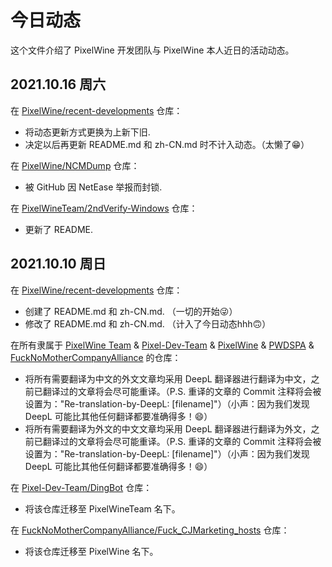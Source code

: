 # 今日动态
这个文件介绍了 PixelWine 开发团队与 PixelWine 本人近日的活动动态。
## 2021.10.16 周六
在 [PixelWine/recent-developments](../../) 仓库：
- 将动态更新方式更换为上新下旧.
- 决定以后再更新 README.md 和 zh-CN.md 时不计入动态。（太懒了😁）

在 [PixelWine/NCMDump](https://github.com/pixelwine/ncmdump) 仓库：
- 被 GitHub 因 NetEase 举报而封锁.

在 [PixelWineTeam/2ndVerify-Windows](https://github.com/PixelWineTeam/2ndVerify-Windows) 仓库：
- 更新了 README.
## 2021.10.10 周日
在 [PixelWine/recent-developments](../../) 仓库：
- 创建了 README.md 和 zh-CN.md. （一切的开始😜）
- 修改了 README.md 和 zh-CN.md. （计入了今日动态hhh🙃）

在所有隶属于 [PixelWine Team](https://github.com/pixelwineteam) & [Pixel-Dev-Team](https://github.com/Pixel-Dev-Team) & [PixelWine](https://github.com/PixelWine) & [PWDSPA](https://github.com/AODS-China) & [FuckNoMotherCompanyAlliance](https://github.com/FuckNoMotherCompanyAlliance) 的仓库：
- 将所有需要翻译为中文的外文文章均采用 DeepL 翻译器进行翻译为中文，之前已翻译过的文章将会尽可能重译。（P.S. 重译的文章的 Commit 注释将会被设置为："Re-translation-by-DeepL: [filename]"）（小声：因为我们发现 DeepL 可能比其他任何翻译都要准确得多！😄）
- 将所有需要翻译为外文的中文文章均采用 DeepL 翻译器进行翻译为外文，之前已翻译过的文章将会尽可能重译。（P.S. 重译的文章的 Commit 注释将会被设置为："Re-translation-by-DeepL: [filename]"）（小声：因为我们发现 DeepL 可能比其他任何翻译都要准确得多！😄）

在 [Pixel-Dev-Team/DingBot](https://github.com/Pixel-Dev-Team/DingBot) 仓库：
- 将该仓库迁移至 PixelWineTeam 名下。

在 [FuckNoMotherCompanyAlliance/Fuck_CJMarketing_hosts](https://github.com/FuckNoMotherCompanyAlliance/Fuck_CJMarketing_hosts) 仓库：
- 将该仓库迁移至 PixelWine 名下。
